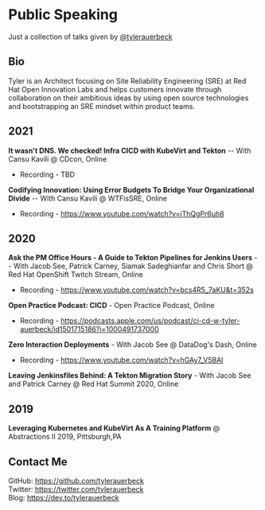 # Public Speaking

Just a collection of talks given by [@tylerauerbeck](https://twitter.com/tylerauerbeck)

## Bio

Tyler is an Architect focusing on Site Reliability Engineering (SRE) at Red Hat Open Innovation Labs and helps customers innovate through collaboration on their ambitious ideas by using open source technologies and bootstrapping an SRE mindset within product teams.

## 2021

**It wasn't DNS. We checked! Infra CICD with KubeVirt and Tekton** -- With Cansu Kavili @ CDcon, Online
- Recording - TBD

**Codifying Innovation: Using Error Budgets To Bridge Your Organizational Divide** -- With Cansu Kavili @ WTFisSRE, Online
- Recording - https://www.youtube.com/watch?v=jThQgPr6uh8

## 2020

**Ask the PM Office Hours - A Guide to Tekton Pipelines for Jenkins Users** -- With Jacob See, Patrick Carney, Siamak Sadeghianfar and Chris Short @ Red Hat OpenShift Twitch Stream, Online
- Recording - https://www.youtube.com/watch?v=bcs4R5_7aKU&t=352s

**Open Practice Podcast: CICD** - Open Practice Podcast, Online
- Recording - https://podcasts.apple.com/us/podcast/ci-cd-w-tyler-auerbeck/id1501715186?i=1000491737000

**Zero Interaction Deployments** - With Jacob See @ DataDog's Dash, Online
- Recording - https://www.youtube.com/watch?v=hGAy7_V5BAI

**Leaving Jenkinsfiles Behind: A Tekton Migration Story** - With Jacob See and Patrick Carney @ Red Hat Summit 2020, Online

## 2019

**Leveraging Kubernetes and KubeVirt As A Training Platform** @ Abstractions II 2019, Pittsburgh,PA


## Contact Me

GitHub: https://github.com/tylerauerbeck<br>
Twitter: https://twitter.com/tylerauerbeck<br>
Blog: https://dev.to/tylerauerbeck<br>

